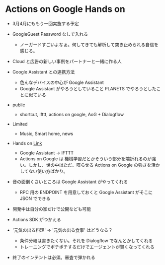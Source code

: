 # Actions on Google Hands on

* 3月4月にももう一回実施する予定
* GoogleGuest Password なしで入れる
    * ノーガードすごいよなぁ。何してきても解析して突き止められる自信を感じる。
* Cloud と広告の新しい事例をパートナーと一緒に作る人
* Google Assistant との連携方法
    * 色んなデバイスの中心が Google Assistant
    * Google Assistant がやろうとしていること PLANETS でやろうとしたことに似ている
* public
    * shortcut, ifttt, actions on google, AoG + Dialogflow
* Limited
    * Music, Smart home, news
* Hands on [Link](https://docs.google.com/document/d/1v8fTgutyJ3X5i3gW9FrRlJo9t8X9hUtTwabZx4CYhrE/edit#)
    * Google Assistant -> IFTTT
    * Actions on Google は 機械学習だとかそういう部分を端折れるのが強い。しかし、世の中はただ、喋らせる Actions on Google の強さを活かしてない使い方ばかり。
* 音の面倒くさいところは Google Assistant がやってくれる
    * RPC 用の ENDPOINT を用意しておくと Google Assistant がそこに JSON でできる
* 開発中は自分の家だけで公開なども可能
* Actions SDK がつかえる
* '元気の出る料理' => '元気の出る食事' はどうなる？
    * 条件分岐は書きたくない。それを Dialogflow でなんとかしてくれる
    * トレーニングでポチポチするだけでエージェントが賢くなってくれる


* 終了のインテントは必須。審査で弾かれる

